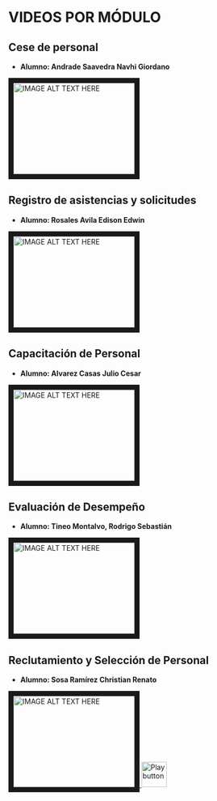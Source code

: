 # VIDEOS POR MÓDULO

## Cese de personal
- **Alumno: Andrade Saavedra Navhi Giordano**

<a href="http://www.youtube.com/watch?feature=player_embedded&v=74Npk3XjsS8
" target="_blank"><img src="http://img.youtube.com/vi/74Npk3XjsS8/0.jpg" 
alt="IMAGE ALT TEXT HERE" width="240" height="180" border="10" /></a>

## Registro de asistencias y solicitudes
- **Alumno: Rosales Avila Edison Edwin**

<a href="http://www.youtube.com/watch?feature=player_embedded&v=SOMLCVusOOA
" target="_blank"><img src="http://img.youtube.com/vi/SOMLCVusOOA/0.jpg" 
alt="IMAGE ALT TEXT HERE" width="240" height="180" border="10" /></a>

## Capacitación de Personal
- **Alumno: Alvarez Casas Julio Cesar**

<a href="http://www.youtube.com/watch?feature=player_embedded&v=3xGgBOtPMio
" target="_blank"><img src="http://img.youtube.com/vi/3xGgBOtPMio/0.jpg" 
alt="IMAGE ALT TEXT HERE" width="240" height="180" border="10" /></a>

## Evaluación de Desempeño
- **Alumno: Tineo Montalvo, Rodrigo Sebastián**

<a href="https://www.youtube.com/watch?v=qrVc6gVrh_s" target="_blank"><img src="http://img.youtube.com/vi/qrVc6gVrh_s/0.jpg" 
alt="IMAGE ALT TEXT HERE" width="240" height="180" border="10" /></a>

## Reclutamiento y Selección de Personal
- **Alumno: Sosa Ramírez Christian Renato**

<a href="https://www.youtube.com/watch?feature=player_embedded&v=qxbA_M06pnk
" target="_blank"><img src="http://img.youtube.com/vi/v=qxbA_M06pnk" 
alt="IMAGE ALT TEXT HERE" width="240" height="180" border="10" />
<img src="https://img.icons8.com/plasticine/100/000000/play--v2.png" alt="Play button" width="50" height="50" />
</a>



